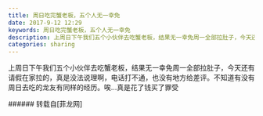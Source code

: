 ```yaml
---
title: 周日吃完蟹老板，五个人无一幸免
date: 2017-9-12 12:29
keywords: 周日吃完蟹老板，五个人无一幸免
description: 上周日下午我们五个小伙伴去吃蟹老板，结果无一幸免周一全部拉肚子，今天还有请假在家拉的，真是没法说理啊，电话打不通，也没有地方给差评。不知道有没有周日去吃的龙友有同样的经历。唉…真是花了钱买了罪受
categories: sharing
---
```

<td class="t_f" id="postmessage_880821">

上周日下午我们五个小伙伴去吃蟹老板，结果无一幸免周一全部拉肚子，今天还有请假在家拉的，真是没法说理啊，电话打不通，也没有地方给差评。不知道有没有周日去吃的龙友有同样的经历。唉…真是花了钱买了罪受<br/>
</td>
###### 转载自[菲龙网]
